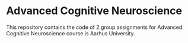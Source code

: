 # Advanced Cognitive Neuroscience
This repository contains the code of 2 group assignments for Advanced Cognitive Neuroscience course is Aarhus University.
